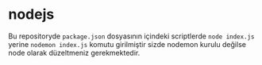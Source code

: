 # nodejs
Bu repositoryde ```package.json``` dosyasının içindeki scriptlerde ```node index.js``` yerine ```nodemon index.js``` komutu girilmiştir sizde nodemon kurulu değilse node olarak düzeltmeniz gerekmektedir.
